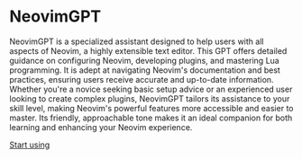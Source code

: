# NeovimGPT

NeovimGPT is a specialized assistant designed to help users with all aspects of Neovim, a highly extensible text editor. This GPT offers detailed guidance on configuring Neovim, developing plugins, and mastering Lua programming. It is adept at navigating Neovim's documentation and best practices, ensuring users receive accurate and up-to-date information. Whether you're a novice seeking basic setup advice or an experienced user looking to create complex plugins, NeovimGPT tailors its assistance to your skill level, making Neovim's powerful features more accessible and easier to master. Its friendly, approachable tone makes it an ideal companion for both learning and enhancing your Neovim experience.

[Start using](https://chat.openai.com/g/g-hR3eq5shX)